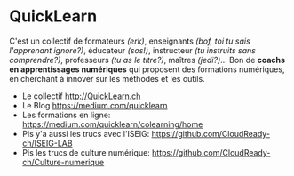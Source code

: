 # QuickLearn
C'est un collectif de formateurs *(erk)*, enseignants *(bof, toi tu sais l'apprenant ignore?)*, éducateur *(sos!)*, instructeur *(tu instruits sans comprendre?)*, professeurs *(tu as le titre?)*, maîtres *(jedi?)*... Bon de **coachs en apprentissages numériques** qui proposent des formations numériques, en cherchant à innover sur les méthodes et les outils.
* Le collectif http://QuickLearn.ch
* Le Blog https://medium.com/quicklearn
* Les formations en ligne: https://medium.com/quicklearn/colearning/home
* Pis y'a aussi les trucs avec l'ISEIG: https://github.com/CloudReady-ch/ISEIG-LAB
* Pis les trucs de culture numérique: https://github.com/CloudReady-ch/Culture-numerique

